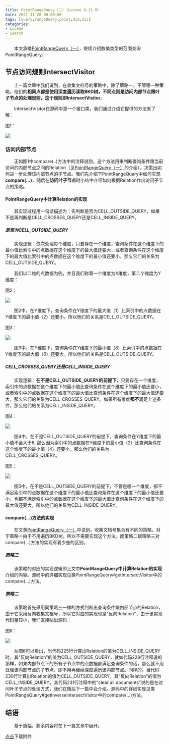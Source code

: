 ```yaml
---
title: PointRangeQuery（二）（Lucene 8.11.0）
date: 2021-11-28 00:00:00
tags: [query,rangeQuery,point,dim,dii]
categories:
- Lucene
- Search
---
```


&emsp;&emsp;本文承接[PointRangeQuery（一）](https://www.amazingkoala.com.cn/Lucene/Search/2021/1122/PointRangeQuery（一）)，继续介绍数值类型的范围查询PointRangeQuery。

## 节点访问规则IntersectVisitor

&emsp;&emsp;上一篇文章中我们说到，在收集文档号的策略中，除了策略一，不管哪一种策略，他们的**相同点都是使用深度遍历读取BKD树，不同点则是访问内部节点跟叶子节点的处理规则，这个规则即IntersectVisitor**。

&emsp;&emsp;IntersectVisitor在源码中是一个接口类，我们通过介绍它提供的方法来了解：

图1：

<img src="http://www.amazingkoala.com.cn/uploads/lucene/Search/PointRangeQuery/PointRangeQuery（二）/1.png">

### 访问内部节点

&emsp;&emsp;正如图1中compare(..)方法中的注释说到，这个方法用来判断查询条件跟当前访问的内部节点之间的Relation（见[PointRangeQuery（一）](https://www.amazingkoala.com.cn/Lucene/Search/2021/1122/PointRangeQuery（一）)的介绍），决策出如何进一步处理该内部节点的子节点。我们先介绍下PointRangeQuery中如何实现**compare(...)**，随后在**访问叶子节点**时小结中介绍如何根据Relation作出访问子节点的策略。

#### PointRangeQuery中计算Relation的实现

&emsp;&emsp;其实现过程用一句话描述为：先判断是否为CELL_OUTSIDE_QUERY，如果不是再判断是CELL_CROSSES_QUERY还是CELL_INSIDE_QUERY。

##### 是否为CELL_OUTSIDE_QUERY

&emsp;&emsp;实现逻辑：依次处理每个维度，只要存在一个维度，查询条件在这个维度下的最小值比索引中的点数据在这个维度下的最大值还要大，或者查询条件在这个维度下的最大值比索引中的点数据在这个维度下的最小值还要小，那么它们的关系为CELL_OUTSIDE_QUERY。

&emsp;&emsp;我们以二维的点数据为例，并且我们称第一个维度为X维度，第二个维度为Y维度：

图2：

<img src="http://www.amazingkoala.com.cn/uploads/lucene/Search/PointRangeQuery/PointRangeQuery（二）/2.png">

&emsp;&emsp;图2中，在Y维度下，查询条件在Y维度下的最大值（1）比索引中的点数据在Y维度下的最小值（2）还要小，所以他们的关系是CELL_OUTSIDE_QUERY。

图3：

<img src="http://www.amazingkoala.com.cn/uploads/lucene/Search/PointRangeQuery/PointRangeQuery（二）/3.png">

&emsp;&emsp;图3中，在Y维度下，查询条件在Y维度下的最小值（8）比索引中的点数据在Y维度下的最大值（6）还要大，所以他们的关系是CELL_OUTSIDE_QUERY。

##### CELL_CROSSES_QUERY还是CELL_INSIDE_QUERY

&emsp;&emsp;实现逻辑：**在不是CELL_OUTSIDE_QUERY的前提下**，只要存在一个维度，索引中的点数据在这个维度下的最小值比查询条件在这个维度下的最小值还要小，或者索引中的点数据在这个维度下的最大值比查询条件在这个维度下的最大值还要大，那么它们的关系为CELL_CROSSES_QUERY。如果所有维度**都不**满足上述条件，那么他们的关系为CELL_INSIDE_QUERY。

图4：

<img src="http://www.amazingkoala.com.cn/uploads/lucene/Search/PointRangeQuery/PointRangeQuery（二）/4.png">

&emsp;&emsp;图4中，在不是CELL_OUTSIDE_QUERY的前提下，查询条件在Y维度下的最小值不会大于6, 那么因为索引中的点数据在Y维度下的最小值（2）比查询条件在这个维度下的最小值（4）还要小，那么他们的关系为CELL_CROSSES_QUERY。

图5：

<img src="http://www.amazingkoala.com.cn/uploads/lucene/Search/PointRangeQuery/PointRangeQuery（二）/5.png">

&emsp;&emsp;图5中，在不是CELL_OUTSIDE_QUERY的前提下，不管是哪一个维度，都不满足索引中的点数据在这个维度下的最小值比查询条件在这个维度下的最小值还要小，也都不满足索引中的点数据在这个维度下的最大值比查询条件在这个维度下的最大值还要大，所以他们的关系为CELL_INSIDE_QUERY。

#### compare(...)方法的实现

&emsp;&emsp;在文章[PointRangeQuery（一）](https://www.amazingkoala.com.cn/Lucene/Search/2021/1122/PointRangeQuery（一）)中说到，收集文档号集合有不同的策略，对于策略一由于不用遍历BKD树，所以不需要实现这个方法。而策略二跟策略三对compare(...)方法的实现有着少些的区别。

##### 策略三

&emsp;&emsp;该策略的对应的实现逻辑即上文中**PointRangeQuery中计算Relation的实现**介绍的内容。源码中的详细实现见类PointRangeQuery#getIntersectVisitor中的compare(...)方法。

##### 策略二

&emsp;&emsp;该策略首先采用同策略三一样的方式判断出查询条件跟内部节点的Relation，由于它采用反向收集文档号，所以它对应的实现也是"反向Relation"，由于该实现代码量较小，我们直接贴出源码：

图6：

<img src="http://www.amazingkoala.com.cn/uploads/lucene/Search/PointRangeQuery/PointRangeQuery（二）/6.png">

&emsp;&emsp;从图6可以看出，当代码225行计算出Relation的值为CELL_INSIDE_QUERY时，其"反向Relation"的值为CELL_OUTSIDE_QUERY，就如代码228行注释说的那样，如果内部节点下的所有子节点中的点数据都满足查询条件的话，那么就不用处理该内部节点的子节点，即不用再继续深度遍历该内部节点。同样的，当代码230行计算出Relation的值为CELL_OUTSIDE_QUERY，其"反向Relation"的值为CELL_INSIDE_QUERY。其代码231行注释中的"clear all documents"说的是在访问叶子节点的处理方式，我们在随后下一篇中会介绍。源码中的详细实现见类PointRangeQuery#getInverseIntersectVisitor中的compare(...)方法。

## 结语

&emsp;&emsp;基于篇幅，剩余内容将在下一篇文章中展开。

[点击](http://www.amazingkoala.com.cn/attachment/Lucene/Search/PointRangeQuery/PointRangeQuery（一）.zip)下载附件

